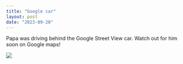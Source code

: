 ```yaml
---
title: "Google car"
layout: post
date: "2023-09-20"
---
```


Papa was driving behind the Google Street View car. Watch out for him soon on Google maps!

![](/assets/images/2023/20230920_095459-1024x461.jpg)
